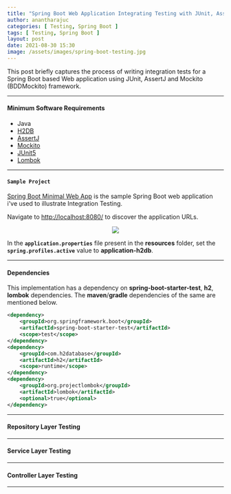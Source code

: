 ```yaml
---
title: "Spring Boot Web Application Integrating Testing with JUnit, AssertJ and Mockito (BDDMockito)"
author: anantharajuc
categories: [ Testing, Spring Boot ]
tags: [ Testing, Spring Boot ]
layout: post
date: 2021-08-30 15:30
image: /assets/images/spring-boot-testing.jpg
---
```


This post briefly captures the process of writing integration tests for a Spring Boot based Web application using JUnit, AssertJ and Mockito (BDDMockito) framework.

---

#### Minimum Software Requirements

- Java
- [H2DB](https://www.h2database.com/html/main.html)
- [AssertJ](https://assertj.github.io/doc/)
- [Mockito](https://site.mockito.org/)
- [JUnit5](https://junit.org/junit5/)
- [Lombok](https://projectlombok.org/)

---

#### **`Sample Project`**

[Spring Boot Minimal Web App](https://github.com/AnanthaRajuC/Spring-Boot-Minimal-Web-App) is the sample Spring Boot web application i've used to illustrate Integration Testing.  

Navigate to [http://localhost:8080/](http://localhost:8080/) to discover the application URLs.  

<div style="text-align:center"><img src="{{ site.baseurl }}/assets/images/common/spring-boot-minimal-web-app.PNG" /></div>  

In the **`application.properties`** file present in the **resources** folder, set the **`spring.profiles.active`** value to **application-h2db**.  

---

#### Dependencies

This implementation has a dependency on **spring-boot-starter-test**, **h2**, **lombok** dependencies. The **maven**/**gradle** dependencies of the same are mentioned below.

~~~xml
<dependency>
	<groupId>org.springframework.boot</groupId>
	<artifactId>spring-boot-starter-test</artifactId>
	<scope>test</scope>
</dependency>
<dependency>
	<groupId>com.h2database</groupId>
	<artifactId>h2</artifactId>
	<scope>runtime</scope>
</dependency>	
<dependency>
	<groupId>org.projectlombok</groupId>
	<artifactId>lombok</artifactId>
	<optional>true</optional>
</dependency>
~~~

---

#### Repository Layer Testing

<script src="https://gist.github.com/AnanthaRajuC/9e296dda506d9680cfeb5e8591a8a659.js"></script>

---

#### Service Layer Testing

<script src="https://gist.github.com/AnanthaRajuC/f9a2dd9181be4107c0f3d464525c1c3c.js"></script>

---

#### Controller Layer Testing

<script src="https://gist.github.com/AnanthaRajuC/160cd6892908f1b225bd1eee7de73c72.js"></script>

---
